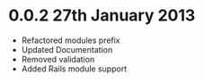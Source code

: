 # 0.0.2 27th January 2013

* Refactored modules prefix
* Updated Documentation
* Removed validation
* Added Rails module support